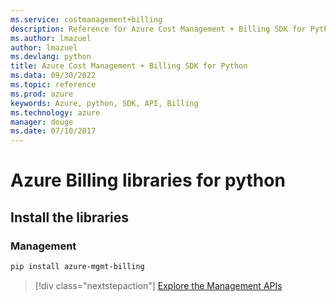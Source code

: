 ```yaml
---
ms.service: costmanagement+billing
description: Reference for Azure Cost Management + Billing SDK for Python
ms.author: lmazuel
author: lmazuel
ms.devlang: python
title: Azure Cost Management + Billing SDK for Python
ms.data: 09/30/2022
ms.topic: reference
ms.prod: azure
keywords: Azure, python, SDK, API, Billing
ms.technology: azure
manager: douge
ms.date: 07/10/2017
---
```

# Azure Billing libraries for python

## Install the libraries


### Management

```bash
pip install azure-mgmt-billing
```
> [!div class="nextstepaction"]
> [Explore the Management APIs](/python/api/overview/azure/billing/management)